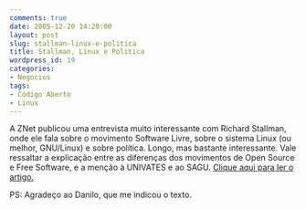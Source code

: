 ```yaml
---
comments: true
date: 2005-12-20 14:20:00
layout: post
slug: stallman-linux-e-politica
title: Stallman, Linux e Politica
wordpress_id: 19
categories:
- Negocios
tags:
- Código Aberto
- Linux
---
```


A ZNet publicou uma entrevista muito interessante com Richard Stallman, onde ele fala sobre o movimento Software Livre, sobre o sistema Linux (ou melhor, GNU/Linux) e sobre  política. Longo, mas bastante interessante. Vale ressaltar a explicação entre as diferenças dos movimentos de Open Source e Free Software, e a menção à  UNIVATES e ao SAGU.
[
Clique aqui para ler o artigo.](http://www.zmag.org/content/showarticle.cfm?SectionID=13&ItemID=9350)

PS: Agradeço ao Danilo, que me indicou o texto.
